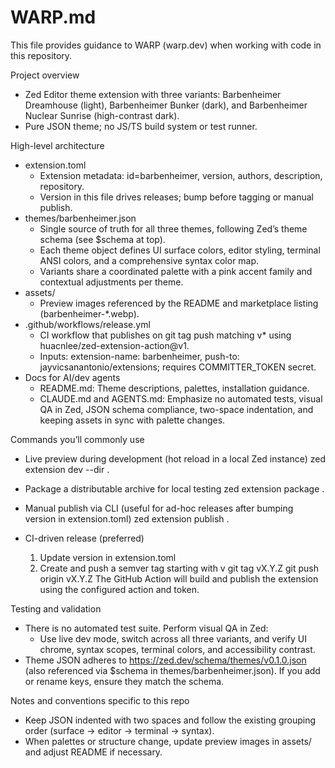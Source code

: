 # WARP.md

This file provides guidance to WARP (warp.dev) when working with code in this repository.

Project overview
- Zed Editor theme extension with three variants: Barbenheimer Dreamhouse (light), Barbenheimer Bunker (dark), and Barbenheimer Nuclear Sunrise (high-contrast dark).
- Pure JSON theme; no JS/TS build system or test runner.

High-level architecture
- extension.toml
  - Extension metadata: id=barbenheimer, version, authors, description, repository.
  - Version in this file drives releases; bump before tagging or manual publish.
- themes/barbenheimer.json
  - Single source of truth for all three themes, following Zed’s theme schema (see $schema at top).
  - Each theme object defines UI surface colors, editor styling, terminal ANSI colors, and a comprehensive syntax color map.
  - Variants share a coordinated palette with a pink accent family and contextual adjustments per theme.
- assets/
  - Preview images referenced by the README and marketplace listing (barbenheimer-*.webp).
- .github/workflows/release.yml
  - CI workflow that publishes on git tag push matching v* using huacnlee/zed-extension-action@v1.
  - Inputs: extension-name: barbenheimer, push-to: jayvicsanantonio/extensions; requires COMMITTER_TOKEN secret.
- Docs for AI/dev agents
  - README.md: Theme descriptions, palettes, installation guidance.
  - CLAUDE.md and AGENTS.md: Emphasize no automated tests, visual QA in Zed, JSON schema compliance, two-space indentation, and keeping assets in sync with palette changes.

Commands you’ll commonly use
- Live preview during development (hot reload in a local Zed instance)
  zed extension dev --dir .

- Package a distributable archive for local testing
  zed extension package .

- Manual publish via CLI (useful for ad-hoc releases after bumping version in extension.toml)
  zed extension publish .

- CI-driven release (preferred)
  1) Update version in extension.toml
  2) Create and push a semver tag starting with v
     git tag vX.Y.Z
     git push origin vX.Y.Z
  The GitHub Action will build and publish the extension using the configured action and token.

Testing and validation
- There is no automated test suite. Perform visual QA in Zed:
  - Use live dev mode, switch across all three variants, and verify UI chrome, syntax scopes, terminal colors, and accessibility contrast.
- Theme JSON adheres to https://zed.dev/schema/themes/v0.1.0.json (also referenced via $schema in themes/barbenheimer.json). If you add or rename keys, ensure they match the schema.

Notes and conventions specific to this repo
- Keep JSON indented with two spaces and follow the existing grouping order (surface → editor → terminal → syntax).
- When palettes or structure change, update preview images in assets/ and adjust README if necessary.
